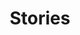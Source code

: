 ---
title: Stories
layout: exhibits
permalink: stories.html
cards: true
description: Histories of the Germantown YWCA, written by Praxis students at Bryn Mawr and Haverford Colleges and sorted by theme.
categories:
    - 5820 Germantown Ave
    - Integration
    - Preservation
    - Center in the Park
    - Mural
---